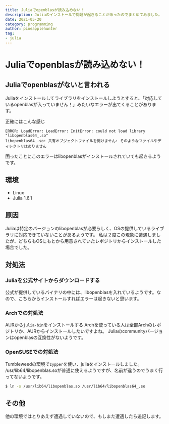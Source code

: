 ```yaml
---
title: Juliaでopenblasが読み込めない！
description: Juliaのインストールで問題が起きることがあったのでまとめてみました。
date: 2021-05-20
category: programming
author: pineapplehunter
tag:
- julia
---
```


# Juliaでopenblasが読み込めない！

## Juliaでopenblasがないと言われる
Juliaをインストールしてライブラリをインストールしようとすると、「対応しているopenblasが入っていません！」みたいなエラーが出てくることがあります。

正確にはこんな感じ

```
ERROR: LoadError: LoadError: InitError: could not load library "libopenblas64_.so"
libopenblas64_.so: 共有オブジェクトファイルを開けません: そのようなファイルやディレクトリはありません
```

困ったことにこのエラーはlibopenblasがインストールされていても起きるようです。

## 環境
* Linux
* Julia 1.6.1

## 原因
Juliaは特定のバージョンのlibopenblasが必要らしく、OSの提供しているライブラリに対応できていないことがあるようです。
私は２度この現象に遭遇しましたが、どちらもOSにもとから用意されていたレポジトリからインストールした場合でした。

## 対処法
### Juliaを公式サイトからダウンロードする
公式が提供しているバイナリの中には、libopenblasを入れているようです。なので、こちらからインストールすればエラーは起きないと思います。

### Archでの対処法
AURから`julia-bin`をインストールする
Archを使っている人は全部Archのレポジトリか、AURからインストールしたいですよね。
Juliaのcommunityバージョンはopenblasの互換性がないようです。

### OpenSUSEでの対処法
Tumbleweedの環境で`zypper`を使い、juliaをインストールしました。
/usr/lib64/libopenblas.soが普通に使えるようですが、名前が違うのでうまく行ってないようです。

```bash
$ ln -s /usr/lib64/libopenblas.so /usr/lib64/libopenblas64_.so
```

## その他
他の環境ではとりあえず遭遇していないので、もしまた遭遇したら追記します。
